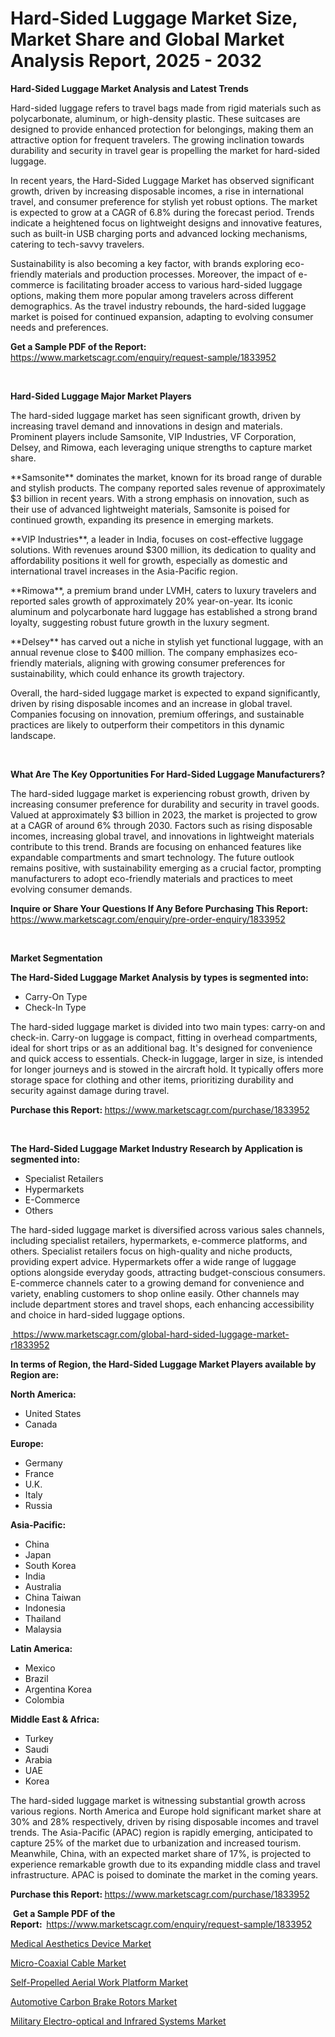 <p><h1>Hard-Sided Luggage Market Size, Market Share and Global Market Analysis Report, 2025 - 2032</h1></p><p><strong>Hard-Sided Luggage Market Analysis and Latest Trends</strong></p>
<p><p>Hard-sided luggage refers to travel bags made from rigid materials such as polycarbonate, aluminum, or high-density plastic. These suitcases are designed to provide enhanced protection for belongings, making them an attractive option for frequent travelers. The growing inclination towards durability and security in travel gear is propelling the market for hard-sided luggage.</p><p>In recent years, the Hard-Sided Luggage Market has observed significant growth, driven by increasing disposable incomes, a rise in international travel, and consumer preference for stylish yet robust options. The market is expected to grow at a CAGR of 6.8% during the forecast period. Trends indicate a heightened focus on lightweight designs and innovative features, such as built-in USB charging ports and advanced locking mechanisms, catering to tech-savvy travelers.</p><p>Sustainability is also becoming a key factor, with brands exploring eco-friendly materials and production processes. Moreover, the impact of e-commerce is facilitating broader access to various hard-sided luggage options, making them more popular among travelers across different demographics. As the travel industry rebounds, the hard-sided luggage market is poised for continued expansion, adapting to evolving consumer needs and preferences.</p></p>
<p><strong>Get a Sample PDF of the Report:&nbsp;</strong> <a href="https://www.marketscagr.com/enquiry/request-sample/1833952?utm_campaign=1901&utm_medium=2&utm_source=Github&utm_content=ia&utm_term=06012025&utm_id=hard-sided-luggage">https://www.marketscagr.com/enquiry/request-sample/1833952</a></p>
<p>&nbsp;</p>
<p><strong>Hard-Sided Luggage Major Market Players</strong></p>
<p><p>The hard-sided luggage market has seen significant growth, driven by increasing travel demand and innovations in design and materials. Prominent players include Samsonite, VIP Industries, VF Corporation, Delsey, and Rimowa, each leveraging unique strengths to capture market share.</p><p>**Samsonite** dominates the market, known for its broad range of durable and stylish products. The company reported sales revenue of approximately $3 billion in recent years. With a strong emphasis on innovation, such as their use of advanced lightweight materials, Samsonite is poised for continued growth, expanding its presence in emerging markets.</p><p>**VIP Industries**, a leader in India, focuses on cost-effective luggage solutions. With revenues around $300 million, its dedication to quality and affordability positions it well for growth, especially as domestic and international travel increases in the Asia-Pacific region.</p><p>**Rimowa**, a premium brand under LVMH, caters to luxury travelers and reported sales growth of approximately 20% year-on-year. Its iconic aluminum and polycarbonate hard luggage has established a strong brand loyalty, suggesting robust future growth in the luxury segment.</p><p>**Delsey** has carved out a niche in stylish yet functional luggage, with an annual revenue close to $400 million. The company emphasizes eco-friendly materials, aligning with growing consumer preferences for sustainability, which could enhance its growth trajectory.</p><p>Overall, the hard-sided luggage market is expected to expand significantly, driven by rising disposable incomes and an increase in global travel. Companies focusing on innovation, premium offerings, and sustainable practices are likely to outperform their competitors in this dynamic landscape.</p></p>
<p>&nbsp;</p>
<p><strong>What Are The Key Opportunities For Hard-Sided Luggage Manufacturers?</strong></p>
<p><p>The hard-sided luggage market is experiencing robust growth, driven by increasing consumer preference for durability and security in travel goods. Valued at approximately $3 billion in 2023, the market is projected to grow at a CAGR of around 6% through 2030. Factors such as rising disposable incomes, increasing global travel, and innovations in lightweight materials contribute to this trend. Brands are focusing on enhanced features like expandable compartments and smart technology. The future outlook remains positive, with sustainability emerging as a crucial factor, prompting manufacturers to adopt eco-friendly materials and practices to meet evolving consumer demands.</p></p>
<p><strong>Inquire or Share Your Questions If Any Before Purchasing This Report:</strong> <a href="https://www.marketscagr.com/enquiry/pre-order-enquiry/1833952?utm_campaign=1901&utm_medium=2&utm_source=Github&utm_content=ia&utm_term=06012025&utm_id=hard-sided-luggage">https://www.marketscagr.com/enquiry/pre-order-enquiry/1833952</a></p>
<p>&nbsp;</p>
<p><strong>Market Segmentation</strong></p>
<p><strong>The Hard-Sided Luggage Market Analysis by types is segmented into:</strong></p>
<p><ul><li>Carry-On Type</li><li>Check-In Type</li></ul></p>
<p><p>The hard-sided luggage market is divided into two main types: carry-on and check-in. Carry-on luggage is compact, fitting in overhead compartments, ideal for short trips or as an additional bag. It's designed for convenience and quick access to essentials. Check-in luggage, larger in size, is intended for longer journeys and is stowed in the aircraft hold. It typically offers more storage space for clothing and other items, prioritizing durability and security against damage during travel.</p></p>
<p><strong>Purchase this Report:&nbsp;</strong><a href="https://www.marketscagr.com/purchase/1833952?utm_campaign=1901&utm_medium=2&utm_source=Github&utm_content=ia&utm_term=06012025&utm_id=hard-sided-luggage">https://www.marketscagr.com/purchase/1833952</a></p>
<p>&nbsp;</p>
<p><strong>The Hard-Sided Luggage Market Industry Research by Application is segmented into:</strong></p>
<p><ul><li>Specialist Retailers</li><li>Hypermarkets</li><li>E-Commerce</li><li>Others</li></ul></p>
<p><p>The hard-sided luggage market is diversified across various sales channels, including specialist retailers, hypermarkets, e-commerce platforms, and others. Specialist retailers focus on high-quality and niche products, providing expert advice. Hypermarkets offer a wide range of luggage options alongside everyday goods, attracting budget-conscious consumers. E-commerce channels cater to a growing demand for convenience and variety, enabling customers to shop online easily. Other channels may include department stores and travel shops, each enhancing accessibility and choice in hard-sided luggage options.</p></p>
<p><a href="https://www.marketscagr.com/global-hard-sided-luggage-market-r1833952?utm_campaign=1901&utm_medium=2&utm_source=Github&utm_content=ia&utm_term=06012025&utm_id=hard-sided-luggage">&nbsp;https://www.marketscagr.com/global-hard-sided-luggage-market-r1833952</a></p>
<p><strong>In terms of Region, the Hard-Sided Luggage Market Players available by Region are:</strong></p>
<p>
    <p> <strong> North America: </strong>
        <ul>
            <li>United States</li>
            <li>Canada</li>
        </ul>
        </p> 
    <p> <strong> Europe: </strong>
        <ul>
            <li>Germany</li>
            <li>France</li>
            <li>U.K.</li>
            <li>Italy</li>
            <li>Russia</li>
        </ul>
        </p> 
    <p> <strong> Asia-Pacific: </strong>
        <ul>
            <li>China</li>
            <li>Japan</li>
            <li>South Korea</li>
            <li>India</li>
            <li>Australia</li>
            <li>China Taiwan</li>
            <li>Indonesia</li>
            <li>Thailand</li>
            <li>Malaysia</li>
        </ul>
        </p> 
    <p> <strong> Latin America: </strong>
        <ul>
            <li>Mexico</li>
            <li>Brazil</li>
            <li>Argentina Korea</li>
            <li>Colombia</li>
        </ul>
        </p> 
    <p> <strong> Middle East & Africa: </strong>
        <ul>
            <li>Turkey</li>
            <li>Saudi</li>
            <li>Arabia</li>
            <li>UAE</li>
            <li>Korea</li>
        </ul>
    </p>
    </p>
<p><p>The hard-sided luggage market is witnessing substantial growth across various regions. North America and Europe hold significant market share at 30% and 28% respectively, driven by rising disposable incomes and travel trends. The Asia-Pacific (APAC) region is rapidly emerging, anticipated to capture 25% of the market due to urbanization and increased tourism. Meanwhile, China, with an expected market share of 17%, is projected to experience remarkable growth due to its expanding middle class and travel infrastructure. APAC is poised to dominate the market in the coming years.</p></p>
<p><strong>Purchase this Report: </strong><a href="https://www.marketscagr.com/purchase/1833952?utm_campaign=1901&utm_medium=2&utm_source=Github&utm_content=ia&utm_term=06012025&utm_id=hard-sided-luggage">https://www.marketscagr.com/purchase/1833952</a></p>
<p>&nbsp;<strong>Get a Sample PDF of the Report:&nbsp;&nbsp;</strong><a href="https://www.marketscagr.com/enquiry/request-sample/1833952?utm_campaign=1901&utm_medium=2&utm_source=Github&utm_content=ia&utm_term=06012025&utm_id=hard-sided-luggage">https://www.marketscagr.com/enquiry/request-sample/1833952</a></p>
<p><strong></strong></p>
<p><p><a href="https://www.linkedin.com/pulse/medical-aesthetics-device-market-soar-95-cagr-from-2025--d1ugc?utm_campaign=1901&utm_medium=2&utm_source=Github&utm_content=ia&utm_term=06012025&utm_id=hard-sided-luggage">Medical Aesthetics Device Market</a></p><p><a href="https://www.linkedin.com/pulse/micro-coaxial-cable-market-report-analyzing-competitive-dynamics-q2src?utm_campaign=1901&utm_medium=2&utm_source=Github&utm_content=ia&utm_term=06012025&utm_id=hard-sided-luggage">Micro-Coaxial Cable Market</a></p><p><a href="https://www.linkedin.com/pulse/self-propelled-aerial-work-platform-market-size-growth-expected-ohzkc?utm_campaign=1901&utm_medium=2&utm_source=Github&utm_content=ia&utm_term=06012025&utm_id=hard-sided-luggage">Self-Propelled Aerial Work Platform Market</a></p><p><a href="https://www.linkedin.com/pulse/comprehensive-study-automotive-carbon-brake-rotors-market-projected-t0xjf?utm_campaign=1901&utm_medium=2&utm_source=Github&utm_content=ia&utm_term=06012025&utm_id=hard-sided-luggage">Automotive Carbon Brake Rotors Market</a></p><p><a href="https://www.linkedin.com/pulse/military-electro-optical-infrared-systems-market-analysis-7vkgc?utm_campaign=1901&utm_medium=2&utm_source=Github&utm_content=ia&utm_term=06012025&utm_id=hard-sided-luggage">Military Electro-optical and Infrared Systems Market</a></p></p>
